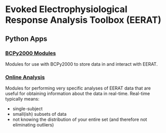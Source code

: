 # Evoked Electrophysiological Response Analysis Toolbox (EERAT)

## Python Apps

### [BCPy2000 Modules](https://github.com/cboulay/EERAT/tree/master/python-apps/BCPy2000)

Modules for use with BCPy2000 to store data in and interact with EERAT.

### [Online Analysis](https://github.com/cboulay/EERAT/tree/master/python-apps/online_analysis)

Modules for performing very specific analyses of EERAT data that are useful for obtaining information about the data in real-time.
Real-time typically means:

* single-subject
* small(ish) subsets of data
* not knowing the distribution of your entire set (and therefore not eliminating outliers)